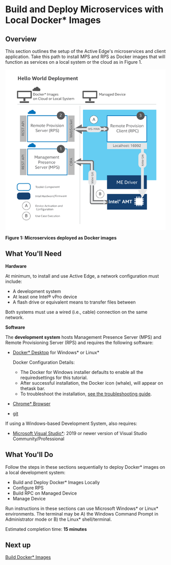 # Build and Deploy Microservices with Local Docker* Images

## Overview

This section outlines the setup of the Active Edge's microservices and client application. Take this path to install MPS and RPS as Docker images that will function as services on a local system or the cloud as in Figure 1.

[![Docker Local Overview](../assets/images/HelloWorldDocker.png)](../assets/images/HelloWorldDocker.png)


**Figure 1: Microservices deployed as Docker images**


## What You'll Need

**Hardware**

At minimum, to install and use Active Edge, a network configuration must include:

-  A development system 
-  At least one Intel® vPro device
-  A flash drive or equivalent means to transfer files between

Both systems must use a wired (i.e., cable) connection on the same network.

**Software**

The **development system** hosts Management Presence Server (MPS) and Remote Provisioning Server (RPS) and requires the following software:

- [Docker* Desktop](https://www.docker.com/products/docker-desktop) for Windows* or Linux*

    Docker Configuration Details:

    - The Docker for Windows installer defaults to enable all the requiredsettings for this tutorial.
    - After successful installation, the Docker icon (whale), will appear on thetask bar.
    - To troubleshoot the installation, [see the troubleshooting guide](https:/docs.docker.com/docker-for-windows/troubleshoot/).

- [Chrome* Browser](https://www.google.com/chrome)
- [git](https://git-scm.com/downloads)

If using a Windows-based Development System, also requires:
    
- [Microsoft Visual Studio*](https://visualstudio.microsoft.com/): 2019 or newer version of Visual Studio Community/Professional

      

## What You'll Do

Follow the steps in these sections sequentially to deploy Docker* images on a local development system: 

- Build and Deploy Docker* Images Locally
- Configure RPS
- Build RPC on Managed Device
- Manage Device

Run instructions in these sections can use Microsoft Windows* or Linux* environments. The terminal may be A) the Windows Command Prompt in Administrator mode or B) the Linux* shell/terminal. 

Estimated completion time: **15 minutes**

## Next up
[Build Docker* Images](dockerLocal.md)

